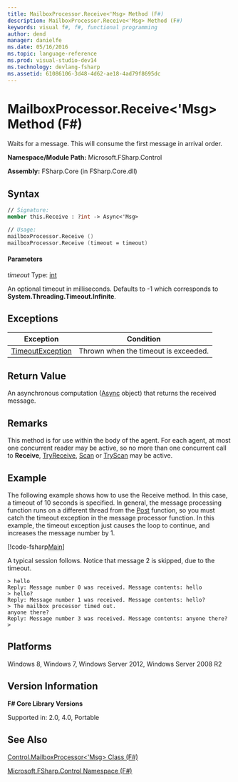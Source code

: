 ```yaml
---
title: MailboxProcessor.Receive<'Msg> Method (F#)
description: MailboxProcessor.Receive<'Msg> Method (F#)
keywords: visual f#, f#, functional programming
author: dend
manager: danielfe
ms.date: 05/16/2016
ms.topic: language-reference
ms.prod: visual-studio-dev14
ms.technology: devlang-fsharp
ms.assetid: 61086106-3d48-4d62-ae18-4ad79f8695dc 
---
```


# MailboxProcessor.Receive<'Msg> Method (F#)

Waits for a message. This will consume the first message in arrival order.

**Namespace/Module Path:** Microsoft.FSharp.Control

**Assembly:** FSharp.Core (in FSharp.Core.dll)


## Syntax

```fsharp
// Signature:
member this.Receive : ?int -> Async<'Msg>

// Usage:
mailboxProcessor.Receive ()
mailboxProcessor.Receive (timeout = timeout)
```

#### Parameters
*timeout*
Type: [int](https://msdn.microsoft.com/library/025d5455-3622-4ea5-9573-3ecbd4ee1375)


An optional timeout in milliseconds. Defaults to -1 which corresponds to **System.Threading.Timeout.Infinite**.


## Exceptions
|Exception|Condition|
|----|----|
|[TimeoutException](https://msdn.microsoft.com/library/system.timeoutexception.aspx)|Thrown when the timeout is exceeded.|

## Return Value
An asynchronous computation ([Async](https://msdn.microsoft.com/library/03eb4d12-a01a-4565-a077-5e83f17cf6f7) object) that returns the received message.

## Remarks
This method is for use within the body of the agent. For each agent, at most one concurrent reader may be active, so no more than one concurrent call to **Receive**, [TryReceive](https://msdn.microsoft.com/library/edcb3930-cefd-4d88-935d-7dd6297355ee), [Scan](https://msdn.microsoft.com/library/e86368a3-4f97-4b51-a487-4c6b5456fcbe) or [TryScan](https://msdn.microsoft.com/library/05aa6c91-fe9f-4830-a2d7-6dfa5a2ab376) may be active.

## Example
The following example shows how to use the Receive method. In this case, a timeout of 10 seconds is specified. In general, the message processing function runs on a different thread from the [Post](https://msdn.microsoft.com/library/70597a62-6aa9-4565-9b37-c0877cd3283b) function, so you must catch the timeout exception in the message processor function. In this example, the timeout exception just causes the loop to continue, and increases the message number by 1.

[!code-fsharp[Main](~samples/snippets/fsharp/mailboxprocessor/snippet10.fs)]

A typical session follows. Notice that message 2 is skipped, due to the timeout.

```
> hello
Reply: Message number 0 was received. Message contents: hello
> hello?
Reply: Message number 1 was received. Message contents: hello?
> The mailbox processor timed out.
anyone there?
Reply: Message number 3 was received. Message contents: anyone there?
>
```

## Platforms
Windows 8, Windows 7, Windows Server 2012, Windows Server 2008 R2


## Version Information
**F# Core Library Versions**

Supported in: 2.0, 4.0, Portable


## See Also
[Control.MailboxProcessor&#60;'Msg&#62; Class &#40;F&#35;&#41;](Control.MailboxProcessor%5B%27Msg%5D-Class-%5BFSharp%5D.md)

[Microsoft.FSharp.Control Namespace &#40;F&#35;&#41;](Microsoft.FSharp.Control-Namespace-%5BFSharp%5D.md)